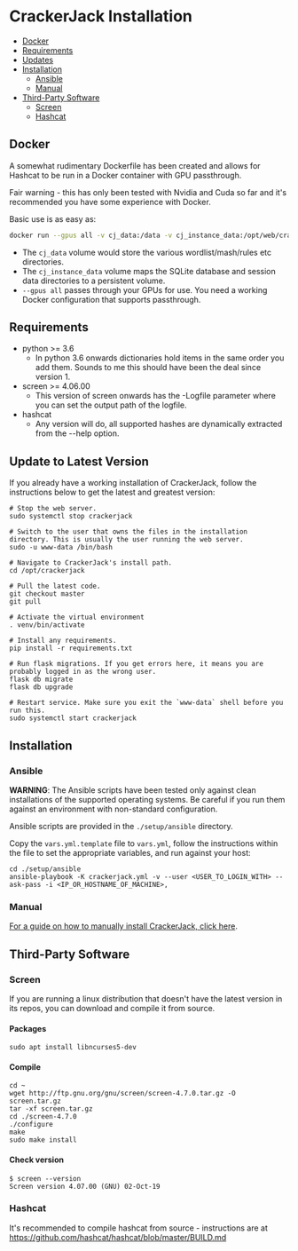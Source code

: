 # CrackerJack Installation

* [Docker](#docker)
* [Requirements](#requirements)
* [Updates](#update-to-latest-version)
* [Installation](#installation)
  * [Ansible](#ansible)
  * [Manual](manual_installation.md)
* [Third-Party Software](#third-party-software)
  * [Screen](#screen)
  * [Hashcat](#hashcat)

## Docker

A somewhat rudimentary Dockerfile has been created and allows for Hashcat to be run in a Docker container with GPU passthrough. 

Fair warning - this has only been tested with Nvidia and Cuda so far and it's recommended you have some experience with Docker.

Basic use is as easy as:

```bash
docker run --gpus all -v cj_data:/data -v cj_instance_data:/opt/web/crackerjack/data -p 8888:8888 brainthee/crackerjack 
```

- The `cj_data` volume would store the various wordlist/mash/rules etc directories.
- The `cj_instance_data` volume maps the SQLite database and session data directories to a persistent volume.
- `--gpus all` passes through your GPUs for use. You need a working Docker configuration that supports passthrough. 


## Requirements

* python >= 3.6
    * In python 3.6 onwards dictionaries hold items in the same order you add them. Sounds to me this should have been the deal since version 1.
* screen >= 4.06.00
    * This version of screen onwards has the -Logfile parameter where you can set the output path of the logfile.
* hashcat
    * Any version will do, all supported hashes are dynamically extracted from the --help option.

## Update to Latest Version

If you already have a working installation of CrackerJack, follow the instructions below to get the latest and greatest version:

```
# Stop the web server.
sudo systemctl stop crackerjack

# Switch to the user that owns the files in the installation directory. This is usually the user running the web server.
sudo -u www-data /bin/bash

# Navigate to CrackerJack's install path. 
cd /opt/crackerjack

# Pull the latest code.
git checkout master
git pull

# Activate the virtual environment
. venv/bin/activate

# Install any requirements.
pip install -r requirements.txt

# Run flask migrations. If you get errors here, it means you are probably logged in as the wrong user.
flask db migrate
flask db upgrade

# Restart service. Make sure you exit the `www-data` shell before you run this.
sudo systemctl start crackerjack
```

## Installation

### Ansible

**WARNING**: The Ansible scripts have been tested only against clean installations of the supported operating systems. Be careful if you run them against an environment with non-standard configuration.

Ansible scripts are provided in the `./setup/ansible` directory.

Copy the `vars.yml.template` file to `vars.yml`, follow the instructions within the file to set the appropriate variables, and run against your host:

```
cd ./setup/ansible
ansible-playbook -K crackerjack.yml -v --user <USER_TO_LOGIN_WITH> --ask-pass -i <IP_OR_HOSTNAME_OF_MACHINE>,
```

### Manual

[For a guide on how to manually install CrackerJack, click here](manual_installation.md).

## Third-Party Software

### Screen

If you are running a linux distribution that doesn't have the latest version in its repos, you can download and compile it from source.

#### Packages
```
sudo apt install libncurses5-dev
```

#### Compile
```
cd ~
wget http://ftp.gnu.org/gnu/screen/screen-4.7.0.tar.gz -O screen.tar.gz
tar -xf screen.tar.gz
cd ./screen-4.7.0
./configure
make
sudo make install
```

#### Check version
```
$ screen --version
Screen version 4.07.00 (GNU) 02-Oct-19
```

### Hashcat

It's recommended to compile hashcat from source - instructions are at https://github.com/hashcat/hashcat/blob/master/BUILD.md

